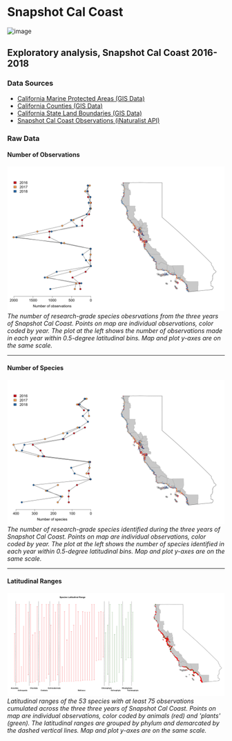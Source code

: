 # Snapshot Cal Coast
![image](images/calcoast_santacruz.png)
## Exploratory analysis, Snapshot Cal Coast 2016-2018

### Data Sources
* [California Marine Protected Areas (GIS Data)](https://data.ca.gov/dataset/california-marine-protected-areas-ds582)
* [California Counties (GIS Data)](https://data.ca.gov/dataset/ca-geographic-boundaries)
* [California State Land Boundaries (GIS Data)](https://www.census.gov/geo/maps-data/data/cbf/cbf_state.html)
* [Snapshot Cal Coast Observations (iNaturalist API)](https://api.inaturalist.org/v1/docs/)

### Raw Data

#### Number of Observations
![number of observations](figures/samplingEffortLat.png)
*The number of research-grade species obesrvations from the three years of Snapshot Cal Coast. Points on map are individual observations, color coded by year. The plot at the left shows the number of observations made in each year within 0.5-degree latitudinal bins. Map and plot y-axes are on the same scale.*
<hr />

#### Number of Species
![number of species](figures/rawDiversityLat.png)
*The number of research-grade species identified during the three years of Snapshot Cal Coast. Points on map are individual observations, color coded by year. The plot at the left shows the number of species identified in each year within 0.5-degree latitudinal bins. Map and plot y-axes are on the same scale.*
<hr />

#### Latitudinal Ranges
![latitudinal ranges](figures/latRanges.png)
*Latitudinal ranges of the 53 species with at least 75 observations cumulated across the three three years of Snapshot Cal Coast. Points on map are individual observations, color coded by animals (red) and 'plants' (green). The latitudinal ranges are grouped by phylum and demarcated by the dashed vertical lines. Map and plot y-axes are on the same scale.*
